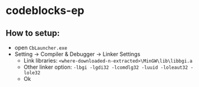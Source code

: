 # codeblocks-ep

## How to setup:
 - open `CbLauncher.exe`
 - Setting -> Compiler & Debugger -> Linker Settings
   - Link libraries: `<where-downloaded-n-extracted>\MinGW\lib\libbgi.a`
   - Other linker option: `-lbgi -lgdi32 -lcomdlg32 -luuid -loleaut32 -lole32`
   - Ok
  
